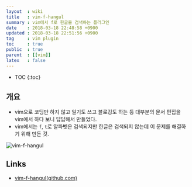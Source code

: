 ```yaml
---
layout  : wiki
title   : vim-f-hangul
summary : vim에서 f로 한글을 검색하는 플러그인
date    : 2018-03-18 22:48:58 +0900
updated : 2018-03-18 22:51:56 +0900
tag     : vim plugin
toc     : true
public  : true
parent  : [[vim]]
latex   : false
---
```

* TOC
{:toc}

## 개요

* vim으로 코딩만 하지 않고 일기도 쓰고 블로깅도 하는 등 대부분의 문서 편집을 vim에서 하다 보니 답답해서 만들었다.
* vim에서는 `f`, `t`로 알파벳은 검색되지만 한글은 검색되지 않는데 이 문제를 해결하기 위해 만든 것.

![vim-f-hangul]( /resource/wiki/vim-f-hangul/37564249-165161d4-2ad5-11e8-9b20-cc70d0df45a1.gif )

## Links

* [vim-f-hangul(github.com)](https://github.com/johngrib/vim-f-hangul)


